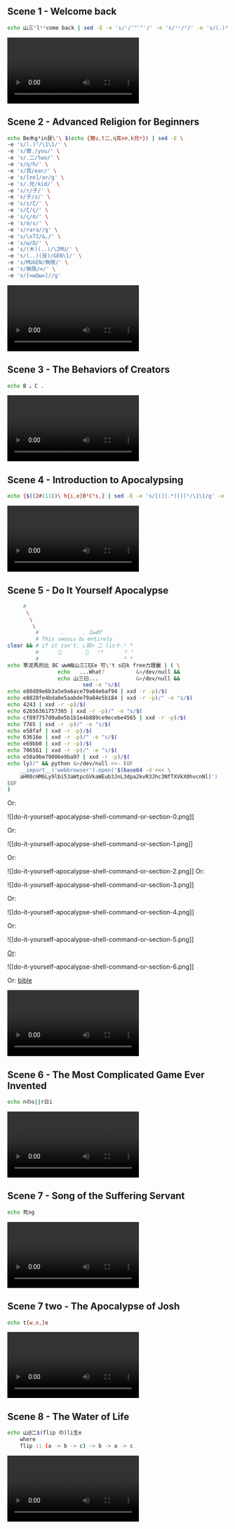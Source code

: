 ## Scene 1 - Welcome back

```sh
echo 山三ˡlⁱⁱcome back | sed -E -e 's/ˡ/'"'"'/' -e 's/ⁱⁱ/²/' -e 's/(.)²/\1\1 /'
```

<video style="max-width:100%; height:auto;" src="https://fukkot.com/1-welcome-back.mp4" controls=""></video>


## Scene 2 - Advanced Religion for Beginners

```sh
echo Be木g²in艮\'\ $(echo {爾u,t二,η耳ɝɚ,k兒☥}) | sed -E \
-e 's/(.)²/\1\1/' \
-e 's/爾./you/' \
-e 's/.二/tωο/' \
-e 's/η/h/' \
-e 's/耳/ear/' \
-e 's/[ɝɚ]/ar/g' \
-e 's/.兒/kid/' \
-e 's/☥/子/' \
-e 's/子/z/' \
-e 's/z/ζ/' \
-e 's/ζ/ς/' \
-e 's/ς/σ/' \
-e 's/σ/s/' \
-e 's/rara//g' \
-e 's/\x72/&,/' \
-e 's/ω/Ω/' \
-e 's/(木)(..)/\2MU/' \
-e 's/(..)(艮)/GEN\1/' \
-e 's/MUGEN/無限/' \
-e 's/無限/∞/' \
-e 's/[∞ωΩω∞]//g'
```

<video style="max-width:100%; height:auto;" src="https://fukkot.com/2-advanced-religion-for-beginners.mp4" controls=""></video>

## Scene 3 - The Behaviors of Creators

```sh
echo B 。C .
```

<video style="max-width:100%; height:auto;" src="https://fukkot.com/3-the-behaviors-of-creators.mp4" controls=""></video>

## Scene 4 - Introduction to Apocalypsing

```sh
echo {$((2#111))\ h{i,e}B²C²s,} | sed -E -e 's/[(](.*)[)]²/\1\1/g' -e 's/[(](.*)[)]²/\1\1/g' -e 's/(.)²(.)²/\1\1\2\2/g' -e 's/BBCC/BCBC/g' -e 's/C/c/g' -e 's/B/b/g' -e 's/b/б/g' -e 's/б/6/g' -e 's/6c/\x6c/g' -e 's/ls\b/&,/'
```

<video style="max-width:100%; height:auto;" src="https://fukkot.com/4-introduction-to-apocalypsing.mp4" controls=""></video>

## Scene 5 - Do It Yourself Apocalypse

```sh
	 #
	  \
	   \
	    \
         #       .      . ఏంటి?
         # This sʜouʟᴅ bᴇ entirely
clear && # if it ɪsn't, ʟ耳n 二 lis十.¹ ⁰
         #	　　 👋	  　🙏　 ¹⁰　     ⁰ ¹
         #                           ⁰ ⁰
echo 草泥馬的比 BC ωwWШ山三ΞξEe 可\'t s曰k free力理麗 | ( \
				echo   ...What?          &>/dev/null &&
				echo 山三曰...            &>/dev/null &&
	 			        sed -e "s/$(
echo e88d89e6b3a5e9a6ace79a84e6af94 | xxd -r -p)/$(
echo e8828fe4bda0e5aabde79a84e5b184 | xxd -r -p)/" -e "s/$(
echo 4243 | xxd -r -p)/$(
echo 62656361757365 | xxd -r -p)/" -e "s/$(
echo cf897757d0a8e5b1b1e4b889ce9ecebe4565 | xxd -r -p)/$(
echo 7765 | xxd -r -p)/" -e "s/$(
echo e58faf | xxd -r -p)/$(
echo 63616e | xxd -r -p)/" -e "s/$(
echo e69bb0 | xxd -r -p)/$(
echo 706561 | xxd -r -p)/" -e "s/$(
echo e58a9be79086e9ba97 | xxd -r -p)/$(
echo ly)/" && python &>/dev/null <<- EOF
	__import__('webbrowser').open('$(base64 -d <<< \
	aHR0cHM6Ly9lbi53aWtpcGVkaWEub3JnL3dpa2kvR3Jhc3NfTXVkX0hvcnNl)')
EOF
)
```
Or:

![[do-it-yourself-apocalypse-shell-command-or-section-0.png]]

Or:

![[do-it-yourself-apocalypse-shell-command-or-section-1.png]]

Or:

![[do-it-yourself-apocalypse-shell-command-or-section-2.png]]
Or:

![[do-it-yourself-apocalypse-shell-command-or-section-3.png]]

Or:

![[do-it-yourself-apocalypse-shell-command-or-section-4.png]]

Or:

![[do-it-yourself-apocalypse-shell-command-or-section-5.png]]

[Or](https://en.wikipedia.org/wiki/Martian_language#:~:text=Chinese%20online%20netizens%20later%20followed,language%20to%20deceive%20the%20censorship):

![[do-it-yourself-apocalypse-shell-command-or-section-6.png]]

Or: [bible](https://www.urbandictionary.com/define.php?term=Cao%20ni%20ma)

<video style="max-width:100%; height:auto;" src="https://fukkot.com/5-do-it-yourself-apocalypse.mp4" controls=""></video>

## Scene 6 - The Most Complicated Game Ever Invented

```sh
echo nのo||r日i
```

<video style="max-width:100%; height:auto;" src="https://fukkot.com/6-the-most-complicated-game-ever-invented.mp4" controls=""></video>

## Scene 7 - Song of the Suffering Servant

```sh
echo 死ng
```

<video style="max-width:100%; height:auto;" src="https://fukkot.com/7-song-of-the-suffering-servant.mp4" controls=""></video>

## Scene 7 two - The Apocalypse of Josh
```sh
echo t{w,o,}o
```

<video style="max-width:100%; height:auto;" src="https://fukkot.com/7-the-apocalypse-of-josh.mp4" controls=""></video>

## Scene 8 - The Water of Life

```sh
echo 山@二$(flip の)li生e
	where
	flip :: (a -> b -> c) -> b -> a -> c
```

<video style="max-width:100%; height:auto;" src="https://fukkot.com/8-the-water-of-life.mp4" controls=""></video>
